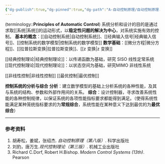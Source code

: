 ```yaml
---
{"dg-publish":true,"dg-pinned":true,"dg-path":"A-自动控制原理/自动控制原理.md","tags":["Subject","Control"],"Level":0,"permalink":"/A-自动控制原理/自动控制原理/","pinned":true,"dgPassFrontmatter":true,"noteIcon":"","created":"2024-10-17T01:25:19.888+08:00","updated":"2025-04-14T11:44:01.879+08:00"}
---
```



(terminology::**Principles of Automatic Control**)
系统分析和设计的目的是通过求取[[系统\|系统]]的运动形式，以**稳定性问题的解决为中心**，对系统实施有效的控制。
**基本的概念**：[[自动控制系统\|自动控制系统]]、[[经典输入信号\|经典输入信号]]、[[控制系统的数学模型\|控制系统的数学模型]]
**数学基础**：[[微分方程\|微分方程]]、[[拉普拉斯变换\|拉普拉斯变换]]、[[z 变换\|z 变换]]

[[经典控制理论\|经典控制理论]]：以传递函数为基础，研究 SISO 线性定常系统
[[现代控制理论\|现代控制理论]]：以状态空间为基础，研究MIMO 非线性系统

[[非线性控制\|非线性控制]]
[[最优控制\|最优控制]]

**控制系统的分析与综合**
**分析**：建立数学模型的基础上分析系统的各种性能，及其与系统的结构、参数和外部作用间的关系。
**综合**：设计控制器，寻求改善系统性能的各种控制规律，以保证系统的各项性能指标要求都能得到满足。（使得系统性能满足某种笼统指标要求的为**常规综合**，系统性能在某种意义下达到最优的为**最优综合**）

***
### 参考资料
1. 胡寿松，姜斌，张绍杰. *自动控制原理（第八版）*. 科学出版社
2. 刘豹，唐万生.*现代控制理论（第三版）*. 机械工业出版社 
3. Richard C.Dorf, Robert H.Bishop. *Modern Control Systems (13th)*. Pearson 

